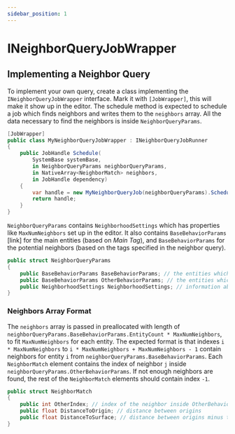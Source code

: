 ```yaml
---
sidebar_position: 1
---
```


# INeighborQueryJobWrapper


## Implementing a Neighbor Query

To implement your own query, create a class implementing the `INeighborQueryJobWrapper` interface. Mark it with `[JobWrapper]`, this will make it show up in the editor. The schedule method is expected to schedule a job which finds neighbors and writes them to the `neighbors` array. All the data necessary to find the neighbors is inside `NeighborQueryParams`. 

```csharp title="MyNeighborQueryJobWrapper.cs"
[JobWrapper]
public class MyNeighborQueryJobWrapper : INeighborQueryJobRunner
{
    public JobHandle Schedule(
        SystemBase systemBase,
        in NeighborQueryParams neighborQueryParams,
        in NativeArray<NeighborMatch> neighbors,
        in JobHandle dependency)
    {
        var handle = new MyNeighborQueryJob(neighborQueryParams).Schedule(dependency);
        return handle;
    }
}
```

`NeighborQueryParams` contains `NeighborhoodSettings` which has properties like `MaxNumNeighbors` set up in the editor. It also contains `BaseBehaviorParams` [link] for the main entities (based on *Main Tag*), and `BaseBehaviorParams` for the potential neighbors (based on the tags specified in the neighbor query).
```csharp title="INeighborQueryJobWrapper.cs"
public struct NeighborQueryParams
{
    public BaseBehaviorParams BaseBehaviorParams; // the entities which are looking for neighbors
    public BaseBehaviorParams OtherBehaviorParams; // the entities which are potential neighbors
    public NeighborhoodSettings NeighborhoodSettings; // information about the query
}
```

### Neighbors Array Format

The `neighbors` array is passed in preallocated with length of `neighborQueryParams.BaseBehaviorParams.EntityCount * MaxNumNeighbors`, to fit `MaxNumNeighbors` for each entity. The expected format is that indexes `i * MaxNumNeighbors` to `i * MaxNumNeighbors + MaxNumNeighbors - 1` contain neighbors for entity `i` from `neighborQueryParams.BaseBehaviorParams`. Each `NeighborMatch` element contains the index of neighbor `j` inside `neighborQueryParams.OtherBehaviorParams`. If not enough neighbors are found, the rest of the `NeighborMatch` elements should contain index `-1`.

```csharp title="INeighborQueryJobWrapper.cs"
public struct NeighborMatch
{
    public int OtherIndex; // index of the neighbor inside OtherBehaviorParams
    public float DistanceToOrigin; // distance between origins
    public float DistanceToSurface; // distance between origins minus the radii of the two entities
}
```